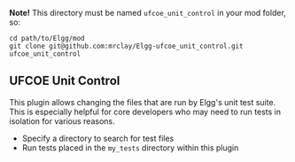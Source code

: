 **Note!** This directory must be named `ufcoe_unit_control` in your mod folder, so:

    cd path/to/Elgg/mod
    git clone git@github.com:mrclay/Elgg-ufcoe_unit_control.git ufcoe_unit_control

## UFCOE Unit Control

This plugin allows changing the files that are run by Elgg's unit test suite. This is especially helpful for core developers who may need to run tests in isolation for various reasons.

* Specify a directory to search for test files
* Run tests placed in the `my_tests` directory within this plugin

